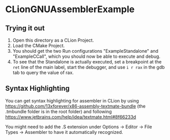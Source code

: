 # CLionGNUAssemblerExample

## Trying it out
1. Open this directory as a CLion Project.
2. Load the CMake Project.
3. You should get the two Run configurations "ExampleStandalone" and "ExampleCCall", which you should now be able to execute and debug.
4. To see that the Standalone is actually executed, set a breakpoint at the `ret` line of the main label, start the debugger, and use `i r rax` in the gdb tab to query the value of rax. 

## Syntax Highlighting
You can get syntax highlighting for assembler in CLion by using https://github.com/13xforever/x86-assembly-textmate-bundle (the .tmbundle folder is in the root folder) and following https://www.jetbrains.com/help/idea/textmate.html#8f66233d

You might need to add the .S extension under Options -> Editor -> File Types -> Assembler to have it automatically recognized.
